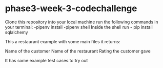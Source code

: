 # phase3-week-3-codechallenge

Clone this repository into your local machine run the following commands in your terminal:
-pipenv install
-pipenv shell
Inside the shell run - pip install sqlalchemy

This a restaurant example with some main files it returns:

Name of the customer
Name of the restaurant
Rating the customer gave

It has some example test cases to try out